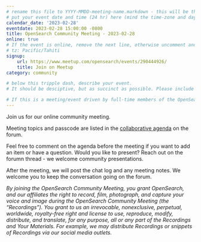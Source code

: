 ```yaml
---
# rename this file to YYYY-MMDD-meeting-name.markdown - this will be the final URL
# put your event date and time (24 hr) here (mind the time-zone and daylight saving time!):
calendar_date: '2023-02-28'
eventdate: 2023-02-28 15:00:00 -0800
title: OpenSearch Community Meeting - 2023-02-28
online: true
# If the event is online, remove the next line, otherwise uncomment and adjust it:
# tz: Pacific/Tahiti
signup:
    url: https://www.meetup.com/opensearch/events/290444926/
    title: Join on Meetup
category: community

# below this tripple dash, describe your event. 
# It should be desciptive, but as succinct as possible. Please include relevant agenda, or link to agenda for attendees to read. 

# If this is a meeting/event driven by full-time members of the OpenSearch Project, and we intend to record, the disclaimer at the end is mandatory. If you have questions - reach out to Kris Freedain.
---
```


Join us for our online community meeting.

Meeting topics and passcode are listed in the [collaborative agenda](https://forum.opensearch.org/t/opensearch-community-meeting-2023-0228/11895) on the forum.

Feel free to comment on the agenda before the meeting if you want to add an item or have a question. Would you like to present? Reach out on the forumn thread - we welcome community presentations. 

After the meeting, we will post the chat log and any meeting notes. We welcome you to keep the conversation going on the forum. 

*By joining the OpenSearch Community Meeting, you grant OpenSearch, and our affiliates the right to record, film, photograph, and capture your voice and image during the OpenSearch Community Meeting (the “Recordings”). You grant to us an irrevocable, nonexclusive, perpetual, worldwide, royalty-free right and license to use, reproduce, modify, distribute, and translate, for any purpose, all or any part of the Recordings and Your Materials. For example, we may distribute Recordings or snippets of Recordings via our social media outlets.*
